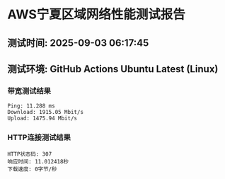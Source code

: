 # AWS宁夏区域网络性能测试报告
## 测试时间: 2025-09-03 06:17:45
## 测试环境: GitHub Actions Ubuntu Latest (Linux)

### 带宽测试结果
```
Ping: 11.288 ms
Download: 1915.05 Mbit/s
Upload: 1475.94 Mbit/s
```

### HTTP连接测试结果
```
HTTP状态码: 307
响应时间: 11.012418秒
下载速度: 0字节/秒
```

